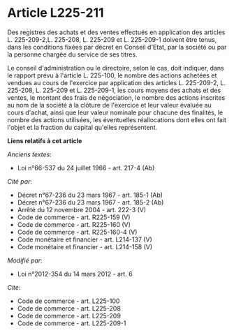 # Article L225-211

Des registres des achats et des ventes effectués en application des articles L. 225-209-2,L. 225-208, L. 225-209 et L.
225-209-1 doivent être tenus, dans les conditions fixées par décret en Conseil d'Etat, par la société ou par la personne
chargée du service de ses titres. 

Le conseil d'administration ou le directoire, selon le cas, doit indiquer, dans le rapport prévu à l'article L. 225-100, le
nombre des actions achetées et vendues au cours de l'exercice par application des articles L. 225-209-2, L. 225-208, L.
225-209 et L. 225-209-1, les cours moyens des achats et des ventes, le montant des frais de négociation, le nombre des
actions inscrites au nom de la société à la clôture de l'exercice et leur valeur évaluée au cours d'achat, ainsi que leur
valeur nominale     pour chacune des finalités, le nombre des actions utilisées, les éventuelles réallocations dont elles ont
fait l'objet et la fraction du capital qu'elles représentent.

**Liens relatifs à cet article**

_Anciens textes_:

  - Loi n°66-537 du 24 juillet 1966 - art. 217-4 (Ab)

_Cité par_:

  - Décret n°67-236 du 23 mars 1967 - art. 185-1 (Ab)
  - Décret n°67-236 du 23 mars 1967 - art. 185-2 (Ab)
  - Arrêté du 12 novembre 2004 - art. 222-3 (V)
  - Code de commerce - art. R225-159 (V)
  - Code de commerce - art. R225-160 (V)
  - Code de commerce - art. R225-160-4 (V)
  - Code monétaire et financier - art. L214-137 (V)
  - Code monétaire et financier - art. L214-158 (V)

_Modifié par_:

  - Loi n°2012-354 du 14 mars 2012 - art. 6

_Cite_:

  - Code de commerce - art. L225-100
  - Code de commerce - art. L225-208
  - Code de commerce - art. L225-209
  - Code de commerce - art. L225-209-1
